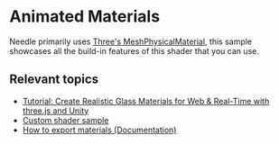 # Animated Materials

Needle primarily uses [Three's MeshPhysicalMaterial](https://threejs.org/docs/#api/en/materials/MeshPhysicalMaterial), this sample showcases all the build-in features of this shader that you can use.

## Relevant topics
- [Tutorial: Create Realistic Glass Materials for Web & Real-Time with three.js and Unity](https://www.youtube.com/watch?v=WXzDNkJltyQ&)
- [Custom shader sample](https://engine.needle.tools/samples/shaders/)
- [How to export materials (Documentation)](https://engine.needle.tools/docs/export.html#exporting-materials)
